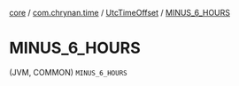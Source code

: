 [core](../../index.md) / [com.chrynan.time](../index.md) / [UtcTimeOffset](index.md) / [MINUS_6_HOURS](./-m-i-n-u-s_6_-h-o-u-r-s.md)

# MINUS_6_HOURS

(JVM, COMMON) `MINUS_6_HOURS`